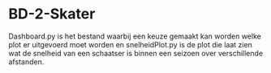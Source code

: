 # BD-2-Skater

Dashboard.py is het bestand waarbij een keuze gemaakt kan worden welke plot er uitgevoerd moet worden en snelheidPlot.py is de plot die laat zien wat de snelheid van een schaatser is binnen een seizoen over verschillende afstanden.